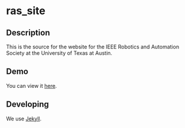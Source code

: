 ras_site
========

Description
-----------

This is the source for the website for the IEEE Robotics and Automation Society at the University of Texas at Austin.

Demo
----

You can view it [here](https://ras.ece.utexas.edu).

Developing
----------

We use [Jekyll](https://jekyllrb.com).

